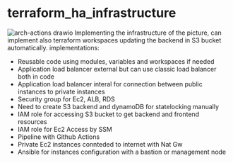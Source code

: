 # terraform_ha_infrastructure

![arch-actions drawio](https://github.com/user-attachments/assets/706f4b32-4e38-4135-81fb-0c6bd19c51e7)
Implementing the infrastructure of the picture, can implement also terraform workspaces updating the backend in S3
bucket automatically.
implementations:
* Reusable code using modules, variables and workspaces if needed
* Application load balancer external but can use classic load balancer both in code
* Application load balancer interal for connection between public instances to private instances
* Security group for Ec2, ALB, RDS
* Need to create S3 backend and dynamoDB for statelocking manually
* IAM role for accessing S3 bucket to get backend and frontend resources
* IAM role for Ec2 Access by SSM
* Pipeline with Github Actions
* Private Ec2 instances connteded to internet with Nat Gw
* Ansible for instances configuration with a bastion or management node
 
